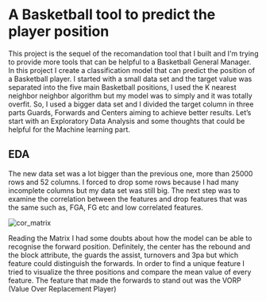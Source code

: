 # A Basketball tool to predict the player position
This project is the sequel of the recomandation tool that I built and I'm trying to provide more tools that can be helpful to a Basketball General Manager. In this project I create a classification model that can predict the position of a Basketball player. I started with a small data set and the target value was separated into the five main Basketball positions, I used the K nearest neighbor neighbor algorithm but my model was to simply and it was totally overfit. So, I used a bigger data set and I divided the target column in three parts Guards, Forwards and Centers aiming to achieve better results. Let’s start with an Exploratory Data Analysis and some thoughts that could be helpful for the Machine learning part. 

## EDA
The new data set was a lot bigger than the previous one, more than 25000 rows and 52 columns. I forced to drop some rows because I had many incomplete columns but my data set was still big.
The next step was to examine the correlation between the features and drop features that was the same such as, FGA, FG etc and low correlated features. 

![cor_matrix](https://user-images.githubusercontent.com/66875726/95019270-0a5cfc00-066d-11eb-99eb-0a77474abfbf.png)

Reading the Matrix I had some doubts about how the model can be able to recognise the forward position. Definitely, the center has the rebound and the block attribute, the guards the assist, turnovers and 3pa but which feature could distinguish the forwards. In order to find a unique feature I tried to visualize the three positions and compare the mean value of every feature. The feature that made the forwards to stand out was the VORP (Value Over Replacement Player)



